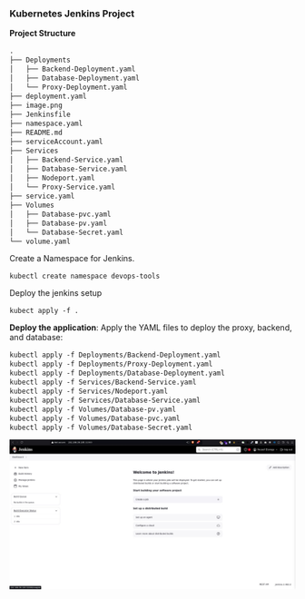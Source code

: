 ### Kubernetes Jenkins Project

**Project Structure**

```
.
├── Deployments
│   ├── Backend-Deployment.yaml
│   ├── Database-Deployment.yaml
│   └── Proxy-Deployment.yaml
├── deployment.yaml
├── image.png
├── Jenkinsfile
├── namespace.yaml
├── README.md
├── serviceAccount.yaml
├── Services
│   ├── Backend-Service.yaml
│   ├── Database-Service.yaml
│   ├── Nodeport.yaml
│   └── Proxy-Service.yaml
├── service.yaml
├── Volumes
│   ├── Database-pvc.yaml
│   ├── Database-pv.yaml
│   └── Database-Secret.yaml
└── volume.yaml
```

Create a Namespace for Jenkins.

```
kubectl create namespace devops-tools
```

Deploy the jenkins setup

```
kubect apply -f .
```

**Deploy the application**: Apply the YAML files to deploy the proxy, backend, and database:

```
kubectl apply -f Deployments/Backend-Deployment.yaml
kubectl apply -f Deployments/Proxy-Deployment.yaml
kubectl apply -f Deployments/Database-Deployment.yaml
kubectl apply -f Services/Backend-Service.yaml
kubectl apply -f Services/Nodeport.yaml
kubectl apply -f Services/Database-Service.yaml
kubectl apply -f Volumes/Database-pv.yaml
kubectl apply -f Volumes/Database-pvc.yaml
kubectl apply -f Volumes/Database-Secret.yaml
```

![alt text](image.png)
